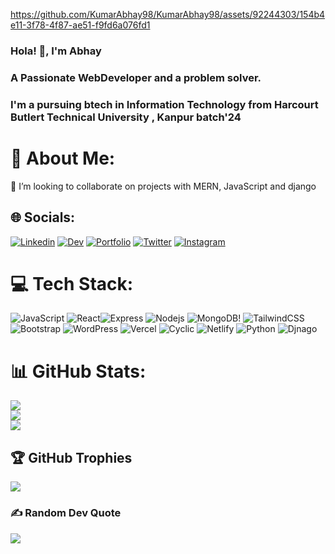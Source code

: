 
https://github.com/KumarAbhay98/KumarAbhay98/assets/92244303/154b4e11-3f78-4f87-ae51-f9fd6a076fd1

<h3>Hola! 👋, I'm Abhay</h3>
<h3>A Passionate WebDeveloper and a problem solver.</h3>
<h3>I'm a pursuing btech in Information Technology from Harcourt Butlert Technical University , Kanpur batch'24</h3>

# 💫 About Me:
👯 I’m looking to collaborate on projects with MERN, JavaScript and django<br>


## 🌐 Socials:
[![Linkedin](https://img.shields.io/badge/Linkedin-%231877F2.svg?logo=Linkedin&logoColor=white)](https://www.linkedin.com/in/abhay-kumar-6586b220a/)  [![Dev](https://img.shields.io/badge/Dev-%231877F2.svg?logo=Dev&logoColor=white)](https://dev.to/kumarabhay98)  [![Portfolio](https://img.shields.io/badge/Portfolio-%231877F2.svg?logo=Portfolio&logoColor=white)](https://kumarabhay-portfolio.netlify.app/)  [![Twitter](https://img.shields.io/badge/Twitter-%231877F2.svg?logo=Twitter&logoColor=white)](https://twitter.com/KumarAbhay98)     [![Instagram](https://img.shields.io/badge/Instagram-%23E4405F.svg?logo=Instagram&logoColor=white)](https://www.instagram.com/abhay.sahil/)

# 💻 Tech Stack:
![JavaScript](https://img.shields.io/badge/javascript-%23323330.svg?style=flat&logo=javascript&logoColor=%23F7DF1E) ![React](https://img.shields.io/badge/react-%23007ACC.svg?style=flat&logo=react&logoColor=white)![Express](https://img.shields.io/badge/express-%23007ACC.svg?style=flat&logo=express&logoColor=white) ![Nodejs](https://img.shields.io/badge/Nodejs-%23323330.svg?style=flat&logo=Nodejst&logoColor=%23F7DF1E)
![MongoDB](https://img.shields.io/badge/MongoDB-%23323330.svg?style=flat&logo=MongoDBt&logoColor=%23F7DF1E)!
![TailwindCSS](https://img.shields.io/badge/tailwindcss-%230769AD.svg?style=flat&logo=tailwindcss&logoColor=white) ![Bootstrap](https://img.shields.io/badge/bootstrap-%230769AD.svg?style=flat&logo=bootstrap&logoColor=white) ![WordPress](https://img.shields.io/badge/wordpress-%230769AD.svg?style=flat&logo=wordpress&logoColor=white) 
![Vercel](https://img.shields.io/badge/vercel-%23000000.svg?style=flat&logo=vercel&logoColor=#00C7B7)
![Cyclic](https://img.shields.io/badge/cyclic-%23000000.svg?style=flat&logo=cyclic&logoColor=#00C7B7)
![Netlify](https://img.shields.io/badge/netlify-%23000000.svg?style=flat&logo=netlify&logoColor=#00C7B7) ![Python](https://img.shields.io/badge/python-%230769AD.svg?style=flat&logo=python&logoColor=white) 
![Djnago](https://img.shields.io/badge/python-%230769AD.svg?style=flat&logo=python&logoColor=white) 
# 📊 GitHub Stats:
![](https://github-readme-stats.vercel.app/api?username=KumarAbhay98&theme=onedark&hide_border=true&include_all_commits=false&count_private=false)<br/>
![](https://github-readme-streak-stats.herokuapp.com/?user=KumarAbhay98&theme=onedark&hide_border=true)<br/>
![](https://github-readme-stats.vercel.app/api/top-langs/?username=KumarAbhay98&theme=onedark&hide_border=true&include_all_commits=false&count_private=false&layout=compact)

## 🏆 GitHub Trophies
![](https://github-profile-trophy.vercel.app/?username=KumarAbhay98&theme=onedark&no-frame=true&no-bg=true&margin-w=4)

### ✍️ Random Dev Quote
![](https://quotes-github-readme.vercel.app/api?type=horizontal&theme=gruvbox)


